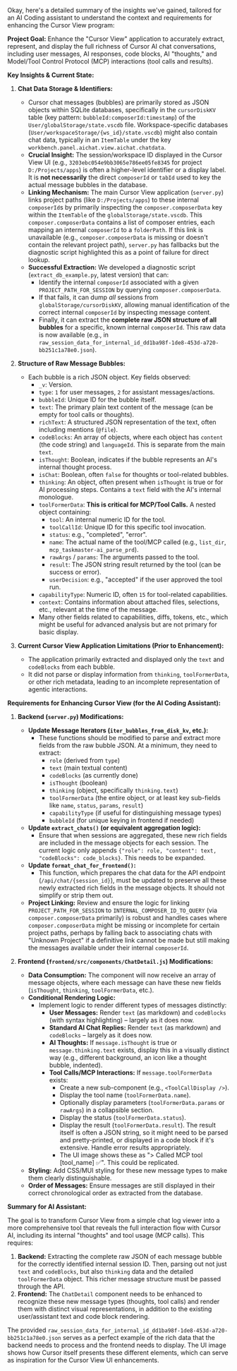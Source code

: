 Okay, here's a detailed summary of the insights we've gained, tailored for an AI Coding assistant to understand the context and requirements for enhancing the Cursor View program:

**Project Goal:** Enhance the "Cursor View" application to accurately extract, represent, and display the full richness of Cursor AI chat conversations, including user messages, AI responses, code blocks, AI "thoughts," and Model/Tool Control Protocol (MCP) interactions (tool calls and results).

**Key Insights & Current State:**

1.  **Chat Data Storage & Identifiers:**
    *   Cursor chat messages (bubbles) are primarily stored as JSON objects within SQLite databases, specifically in the `cursorDiskKV` table (key pattern: `bubbleId:composerId:timestamp`) of the `User/globalStorage/state.vscdb` file. Workspace-specific databases (`User/workspaceStorage/{ws_id}/state.vscdb`) might also contain chat data, typically in an `ItemTable` under the key `workbench.panel.aichat.view.aichat.chatdata`.
    *   **Crucial Insight:** The session/workspace ID displayed in the Cursor View UI (e.g., `3203ebc054e9bb3065e786ee05fe8345` for project `D:/Projects/apps`) is often a higher-level identifier or a display label. It is **not necessarily** the direct `composerId` or `tabId` used to key the actual message bubbles in the database.
    *   **Linking Mechanism:** The main Cursor View application (`server.py`) links project paths (like `D:/Projects/apps`) to these internal `composerId`s by primarily inspecting the `composer.composerData` key within the `ItemTable` of the `globalStorage/state.vscdb`. This `composer.composerData` contains a list of composer entries, each mapping an internal `composerId` to a `folderPath`. If this link is unavailable (e.g., `composer.composerData` is missing or doesn't contain the relevant project path), `server.py` has fallbacks but the diagnostic script highlighted this as a point of failure for direct lookup.
    *   **Successful Extraction:** We developed a diagnostic script (`extract_db_example.py`, latest version) that can:
        *   Identify the internal `composerId` associated with a given `PROJECT_PATH_FOR_SESSION` by querying `composer.composerData`.
        *   If that fails, it can dump *all* sessions from `globalStorage/cursorDiskKV`, allowing manual identification of the correct internal `composerId` by inspecting message content.
        *   Finally, it can extract the **complete raw JSON structure of all bubbles** for a specific, known internal `composerId`. This raw data is now available (e.g., in `raw_session_data_for_internal_id_dd1ba98f-1de8-453d-a720-bb251c1a78e0.json`).

2.  **Structure of Raw Message Bubbles:**
    *   Each bubble is a rich JSON object. Key fields observed:
        *   `_v`: Version.
        *   `type`: `1` for user messages, `2` for assistant messages/actions.
        *   `bubbleId`: Unique ID for the bubble itself.
        *   `text`: The primary plain text content of the message (can be empty for tool calls or thoughts).
        *   `richText`: A structured JSON representation of the text, often including mentions (`@file`).
        *   `codeBlocks`: An array of objects, where each object has `content` (the code string) and `languageId`. This is separate from the main `text`.
        *   `isThought`: Boolean, indicates if the bubble represents an AI's internal thought process.
        *   `isChat`: Boolean, often `false` for thoughts or tool-related bubbles.
        *   `thinking`: An object, often present when `isThought` is true or for AI processing steps. Contains a `text` field with the AI's internal monologue.
        *   `toolFormerData`: **This is critical for MCP/Tool Calls.** A nested object containing:
            *   `tool`: An internal numeric ID for the tool.
            *   `toolCallId`: Unique ID for this specific tool invocation.
            *   `status`: e.g., "completed", "error".
            *   `name`: The actual name of the tool/MCP called (e.g., `list_dir`, `mcp_taskmaster-ai_parse_prd`).
            *   `rawArgs` / `params`: The arguments passed to the tool.
            *   `result`: The JSON string result returned by the tool (can be success or error).
            *   `userDecision`: e.g., "accepted" if the user approved the tool run.
        *   `capabilityType`: Numeric ID, often `15` for tool-related capabilities.
        *   `context`: Contains information about attached files, selections, etc., relevant at the time of the message.
        *   Many other fields related to capabilities, diffs, tokens, etc., which might be useful for advanced analysis but are not primary for basic display.

3.  **Current Cursor View Application Limitations (Prior to Enhancement):**
    *   The application primarily extracted and displayed only the `text` and `codeBlocks` from each bubble.
    *   It did not parse or display information from `thinking`, `toolFormerData`, or other rich metadata, leading to an incomplete representation of agentic interactions.

**Requirements for Enhancing Cursor View (for the AI Coding Assistant):**

1.  **Backend (`server.py`) Modifications:**
    *   **Update Message Iterators (`iter_bubbles_from_disk_kv`, etc.):**
        *   These functions should be modified to parse and extract more fields from the raw bubble JSON. At a minimum, they need to extract:
            *   `role` (derived from `type`)
            *   `text` (main textual content)
            *   `codeBlocks` (as currently done)
            *   `isThought` (boolean)
            *   `thinking` (object, specifically `thinking.text`)
            *   `toolFormerData` (the entire object, or at least key sub-fields like `name`, `status`, `params`, `result`)
            *   `capabilityType` (if useful for distinguishing message types)
            *   `bubbleId` (for unique keying in frontend if needed)
    *   **Update `extract_chats()` (or equivalent aggregation logic):**
        *   Ensure that when sessions are aggregated, these new rich fields are included in the message objects for each session. The current logic only appends `{"role": role, "content": text, "codeBlocks": code_blocks}`. This needs to be expanded.
    *   **Update `format_chat_for_frontend()`:**
        *   This function, which prepares the chat data for the API endpoint (`/api/chat/{session_id}`), must be updated to preserve all these newly extracted rich fields in the message objects. It should not simplify or strip them out.
    *   **Project Linking:** Review and ensure the logic for linking `PROJECT_PATH_FOR_SESSION` to `INTERNAL_COMPOSER_ID_TO_QUERY` (via `composer.composerData` primarily) is robust and handles cases where `composer.composerData` might be missing or incomplete for certain project paths, perhaps by falling back to associating chats with "Unknown Project" if a definitive link cannot be made but still making the messages available under their internal `composerId`.

2.  **Frontend (`frontend/src/components/ChatDetail.js`) Modifications:**
    *   **Data Consumption:** The component will now receive an array of message objects, where each message can have these new fields (`isThought`, `thinking`, `toolFormerData`, etc.).
    *   **Conditional Rendering Logic:**
        *   Implement logic to render different types of messages distinctly:
            *   **User Messages:** Render `text` (as markdown) and `codeBlocks` (with syntax highlighting) – largely as it does now.
            *   **Standard AI Chat Replies:** Render `text` (as markdown) and `codeBlocks` – largely as it does now.
            *   **AI Thoughts:** If `message.isThought` is true or `message.thinking.text` exists, display this in a visually distinct way (e.g., different background, an icon like a thought bubble, indented).
            *   **Tool Calls/MCP Interactions:** If `message.toolFormerData` exists:
                *   Create a new sub-component (e.g., `<ToolCallDisplay />`).
                *   Display the tool name (`toolFormerData.name`).
                *   Optionally display parameters (`toolFormerData.params` or `rawArgs`) in a collapsible section.
                *   Display the status (`toolFormerData.status`).
                *   Display the result (`toolFormerData.result`). The result itself is often a JSON string, so it might need to be parsed and pretty-printed, or displayed in a code block if it's extensive. Handle error results appropriately.
                *   The UI image shows these as "> Called MCP tool [tool_name] ✅". This could be replicated.
    *   **Styling:** Add CSS/MUI styling for these new message types to make them clearly distinguishable.
    *   **Order of Messages:** Ensure messages are still displayed in their correct chronological order as extracted from the database.

**Summary for AI Assistant:**

The goal is to transform Cursor View from a simple chat log viewer into a more comprehensive tool that reveals the full interaction flow with Cursor AI, including its internal "thoughts" and tool usage (MCP calls). This requires:

1.  **Backend:** Extracting the complete raw JSON of each message bubble for the correctly identified internal session ID. Then, parsing out not just `text` and `codeBlocks`, but also `thinking` data and the detailed `toolFormerData` object. This richer message structure must be passed through the API.
2.  **Frontend:** The `ChatDetail` component needs to be enhanced to recognize these new message types (thoughts, tool calls) and render them with distinct visual representations, in addition to the existing user/assistant text and code block rendering.

The provided `raw_session_data_for_internal_id_dd1ba98f-1de8-453d-a720-bb251c1a78e0.json` serves as a perfect example of the rich data that the backend needs to process and the frontend needs to display. The UI image shows how Cursor itself presents these different elements, which can serve as inspiration for the Cursor View UI enhancements.